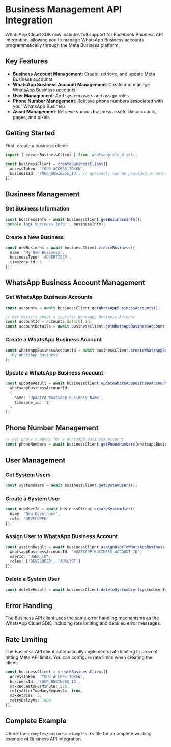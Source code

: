 # Business Management API Integration

WhatsApp Cloud SDK now includes full support for Facebook Business API integration, allowing you to manage WhatsApp Business accounts programmatically through the Meta Business platform.

## Key Features

- **Business Account Management**: Create, retrieve, and update Meta Business accounts
- **WhatsApp Business Account Management**: Create and manage WhatsApp Business accounts
- **User Management**: Add system users and assign roles
- **Phone Number Management**: Retrieve phone numbers associated with your WhatsApp Business
- **Asset Management**: Retrieve various business assets like accounts, pages, and pixels

## Getting Started

First, create a business client:

```typescript
import { createBusinessClient } from 'whatsapp-cloud-sdk';

const businessClient = createBusinessClient({
  accessToken: 'YOUR_ACCESS_TOKEN',
  businessId: 'YOUR_BUSINESS_ID', // Optional, can be provided in method calls
});
```

## Business Management

### Get Business Information

```typescript
const businessInfo = await businessClient.getBusinessInfo();
console.log('Business Info:', businessInfo);
```

### Create a New Business

```typescript
const newBusiness = await businessClient.createBusiness({
  name: 'My New Business',
  businessType: 'ADVERTISER',
  timezone_id: 1
});
```

## WhatsApp Business Account Management

### Get WhatsApp Business Accounts

```typescript
const accounts = await businessClient.getWhatsAppBusinessAccounts();

// Get details about a specific WhatsApp Business Account
const accountId = accounts.data[0].id;
const accountDetails = await businessClient.getWhatsAppBusinessAccount(accountId);
```

### Create a WhatsApp Business Account

```typescript
const whatsappBusinessAccountId = await businessClient.createWhatsAppBusinessAccount(
  'My WhatsApp Business'
);
```

### Update a WhatsApp Business Account

```typescript
const updateResult = await businessClient.updateWhatsAppBusinessAccount(
  whatsappBusinessAccountId,
  {
    name: 'Updated WhatsApp Business Name',
    timezone_id: '1'
  }
);
```

## Phone Number Management

```typescript
// Get phone numbers for a WhatsApp Business Account
const phoneNumbers = await businessClient.getPhoneNumbers(whatsappBusinessAccountId);
```

## User Management

### Get System Users

```typescript
const systemUsers = await businessClient.getSystemUsers();
```

### Create a System User

```typescript
const newUserId = await businessClient.createSystemUser({
  name: 'New Developer',
  role: 'DEVELOPER'
});
```

### Assign User to WhatsApp Business Account

```typescript
const assignResult = await businessClient.assignUserToWhatsAppBusiness({
  whatsappBusinessAccountId: 'WHATSAPP_BUSINESS_ACCOUNT_ID',
  userId: 'USER_ID',
  roles: ['DEVELOPER', 'ANALYST']
});
```

### Delete a System User

```typescript
const deleteResult = await businessClient.deleteSystemUser(systemUserId);
```

## Error Handling

The Business API client uses the same error handling mechanisms as the WhatsApp Cloud SDK, including rate limiting and detailed error messages.

## Rate Limiting

The Business API client automatically implements rate limiting to prevent hitting Meta API limits. You can configure rate limits when creating the client:

```typescript
const businessClient = createBusinessClient({
  accessToken: 'YOUR_ACCESS_TOKEN',
  businessId: 'YOUR_BUSINESS_ID',
  maxRequestsPerMinute: 250,
  retryAfterTooManyRequests: true,
  maxRetries: 3,
  retryDelayMs: 1000
});
```

## Complete Example

Check the `examples/business-examples.ts` file for a complete working example of Business API integration.
